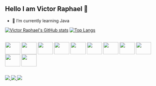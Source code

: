 ## Hello I am Victor Raphael 👋

- 🌱 I’m currently learning Java

[![Victor Raphael's GitHub stats](https://github-readme-stats.vercel.app/api?username=yRaphaael&show_icons=true&theme=tokyonight)](https://github.com/yRaphaael/github-readme-stats) [![Top Langs](https://github-readme-stats.vercel.app/api/top-langs/?username=yRaphaael&theme=tokyonight&langs_count=8)](https://github.com/anuraghazra/github-readme-stats)

<div style="display: inline-block"><br>
<img align="center" width="50" height="40" src="https://cdn.jsdelivr.net/gh/devicons/devicon/icons/python/python-original.svg" />
<img align="center" width="50" height="40" src="https://cdn.jsdelivr.net/gh/devicons/devicon/icons/java/java-original.svg" />
<img align="center" width="50" height="40" src="https://cdn.jsdelivr.net/gh/devicons/devicon@latest/icons/spring/spring-original.svg" />
<img align="center" width="50" height="40" src="https://cdn.jsdelivr.net/gh/devicons/devicon@latest/icons/react/react-original.svg" />
<img align="center" width="50" height="40" src="https://cdn.jsdelivr.net/gh/devicons/devicon@latest/icons/mongodb/mongodb-original.svg" />
<img align="center" width="50" height="40" src="https://cdn.jsdelivr.net/gh/devicons/devicon/icons/mysql/mysql-original.svg" />
<img align="center" width="50" height="40" src="https://cdn.jsdelivr.net/gh/devicons/devicon@latest/icons/postman/postman-original.svg" />
<img align="center" width="50" height="40" src="https://cdn.jsdelivr.net/gh/devicons/devicon@latest/icons/csharp/csharp-original.svg" />
<img align="center" width="50" height="40" src="https://cdn.jsdelivr.net/gh/devicons/devicon/icons/debian/debian-original.svg" />
<img align="center" width="50" height="40" src="https://cdn.jsdelivr.net/gh/devicons/devicon/icons/linux/linux-original.svg" />
<img align="center" width="50" height="40" src="https://cdn.jsdelivr.net/gh/devicons/devicon@latest/icons/trello/trello-plain.svg" />
</div>

##

<div>
  <a href="https://www.linkedin.com/in/victor-raphael-a41978253/" target="blank">
    <img src="https://img.shields.io/badge/LinkedIn-0077B5?style=for-the-badge&logo=linkedin&logoColor=white" target="blank">
  </a>
   <a href="https://github.com/yRaphaael/" target="blank">
    <img src="https://img.shields.io/badge/GitHub-100000?style=for-the-badge&logo=github&logoColor=white" target="blank">
  </a>
  <a href="https://www.instagram.com/raphaael_007/" target="blank">
    <img src="https://img.shields.io/badge/Instagram-E4405F?style=for-the-badge&logo=instagram&logoColor=white" target="blank">
  </a>
</div>
